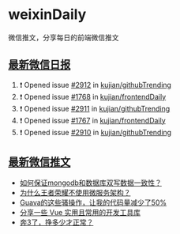 # weixinDaily
微信推文，分享每日的前端微信推文

## [最新微信日报](https://github.com/kujian/weixinDaily/issues)

<!--START_SECTION:activity-->
1. ❗ Opened issue [#2912](https://github.com/kujian/githubTrending/issues/2912) in [kujian/githubTrending](https://github.com/kujian/githubTrending)
2. ❗ Opened issue [#1768](https://github.com/kujian/frontendDaily/issues/1768) in [kujian/frontendDaily](https://github.com/kujian/frontendDaily)
3. ❗ Opened issue [#2911](https://github.com/kujian/githubTrending/issues/2911) in [kujian/githubTrending](https://github.com/kujian/githubTrending)
4. ❗ Opened issue [#1767](https://github.com/kujian/frontendDaily/issues/1767) in [kujian/frontendDaily](https://github.com/kujian/frontendDaily)
5. ❗ Opened issue [#2910](https://github.com/kujian/githubTrending/issues/2910) in [kujian/githubTrending](https://github.com/kujian/githubTrending)
<!--END_SECTION:activity-->


## [最新微信推文](https://weixin.qdkfweb.cn/)

<!-- BLOG-POST-LIST:START -->
- [如何保证mongodb和数据库双写数据一致性？](https://weixin.qdkfweb.cn/62306.html)
- [为什么王者荣耀不使用微服务架构？](https://weixin.qdkfweb.cn/62304.html)
- [Guava的这些骚操作，让我的代码量减少了50%](https://weixin.qdkfweb.cn/62305.html)
- [分享一些 Vue 实用且常用的开发工具库](https://weixin.qdkfweb.cn/62286.html)
- [奔3了，挣多少才正常？](https://weixin.qdkfweb.cn/62328.html)
<!-- BLOG-POST-LIST:END -->